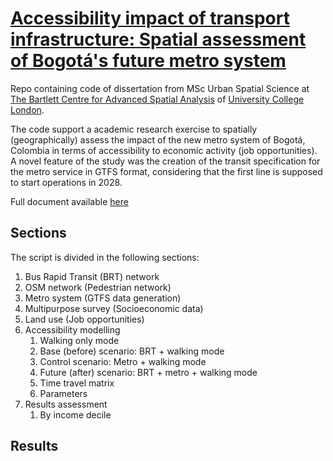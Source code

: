 # [Accessibility impact of transport infrastructure: Spatial assessment of Bogotá's future metro system](https://www.researchgate.net/publication/377531023_Accessibility_impact_of_transport_infrastructure_Spatial_assessment_of_Bogota's_future_metro_system)

Repo containing code of dissertation from MSc Urban Spatial Science at [The Bartlett Centre for Advanced Spatial Analysis](https://www.ucl.ac.uk/bartlett/casa/) of [University College London](https://www.ucl.ac.uk/).

The code support a academic research exercise to spatially (geographically) assess the impact of the new metro system of Bogotá, Colombia in terms of accessibility to economic activity (job opportunities). A novel feature of the study was the creation of the transit specification for the metro service in GTFS format, considering that the first line is supposed to start operations in 2028.

Full document available [here](https://www.researchgate.net/publication/377531023_Accessibility_impact_of_transport_infrastructure_Spatial_assessment_of_Bogota's_future_metro_system)

## Sections
The script is divided in the following sections:

1. Bus Rapid Transit (BRT) network
1. OSM network (Pedestrian network)
1. Metro system (GTFS data generation)
1. Multipurpose survey (Socioeconomic data)
1. Land use (Job opportunities)
1. Accessibility modelling
    1. Walking only mode
    1. Base (before) scenario: BRT + walking mode
    1. Control scenario: Metro + walking mode
    1. Future (after) scenario: BRT + metro + walking mode
    1. Time travel matrix
    1. Parameters
1. Results assessment
    1. By income decile

## Results

